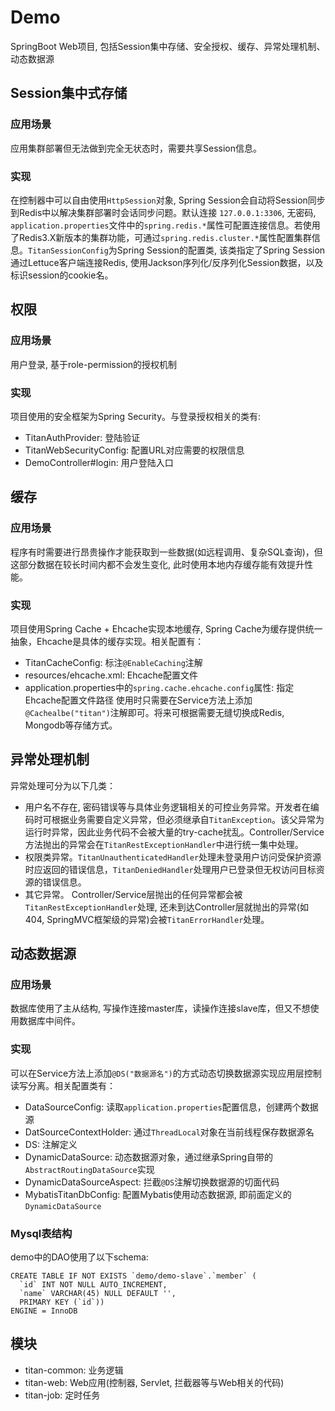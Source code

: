 # Demo
SpringBoot Web项目, 包括Session集中存储、安全授权、缓存、异常处理机制、动态数据源

## Session集中式存储
### 应用场景
应用集群部署但无法做到完全无状态时，需要共享Session信息。

### 实现
在控制器中可以自由使用`HttpSession`对象, Spring Session会自动将Session同步到Redis中以解决集群部署时会话同步问题。默认连接 `127.0.0.1:3306`, 无密码, `application.properties`文件中的`spring.redis.*`属性可配置连接信息。若使用了Redis3.X新版本的集群功能，可通过`spring.redis.cluster.*`属性配置集群信息。`TitanSessionConfig`为Spring Session的配置类, 该类指定了Spring Session通过Lettuce客户端连接Redis, 使用Jackson序列化/反序列化Session数据，以及标识session的cookie名。

## 权限
### 应用场景
用户登录, 基于role-permission的授权机制

### 实现
项目使用的安全框架为Spring Security。与登录授权相关的类有:
- TitanAuthProvider: 登陆验证
- TitanWebSecurityConfig: 配置URL对应需要的权限信息
- DemoController#login: 用户登陆入口

## 缓存
### 应用场景
程序有时需要进行昂贵操作才能获取到一些数据(如远程调用、复杂SQL查询)，但这部分数据在较长时间内都不会发生变化, 此时使用本地内存缓存能有效提升性能。

### 实现
项目使用Spring Cache + Ehcache实现本地缓存, Spring Cache为缓存提供统一抽象，Ehcache是具体的缓存实现。相关配置有：
- TitanCacheConfig: 标注`@EnableCaching`注解
- resources/ehcache.xml: Ehcache配置文件
- application.properties中的`spring.cache.ehcache.config`属性: 指定Ehcache配置文件路径
使用时只需要在Service方法上添加`@Cachealbe("titan")`注解即可。将来可根据需要无缝切换成Redis, Mongodb等存储方式。

## 异常处理机制
异常处理可分为以下几类：
- 用户名不存在, 密码错误等与具体业务逻辑相关的可控业务异常。开发者在编码时可根据业务需要自定义异常，但必须继承自`TitanException`。该父异常为运行时异常，因此业务代码不会被大量的try-cache扰乱。Controller/Service方法抛出的异常会在`TitanRestExceptionHandler`中进行统一集中处理。
- 权限类异常。`TitanUnauthenticatedHandler`处理未登录用户访问受保护资源时应返回的错误信息，`TitanDeniedHandler`处理用户已登录但无权访问目标资源的错误信息。
- 其它异常。 Controller/Service层抛出的任何异常都会被`TitanRestExceptionHandler`处理, 还未到达Controller层就抛出的异常(如404, SpringMVC框架级的异常)会被`TitanErrorHandler`处理。

## 动态数据源
### 应用场景
数据库使用了主从结构, 写操作连接master库，读操作连接slave库，但又不想使用数据库中间件。

### 实现
可以在Service方法上添加`@DS("数据源名")`的方式动态切换数据源实现应用层控制读写分离。相关配置类有：
- DataSourceConfig: 读取`application.properties`配置信息，创建两个数据源
- DatSourceContextHolder: 通过`ThreadLocal`对象在当前线程保存数据源名
- DS: 注解定义
- DynamicDataSource: 动态数据源对象，通过继承Spring自带的`AbstractRoutingDataSource`实现
- DynamicDataSourceAspect: 拦截`@DS`注解切换数据源的切面代码
- MybatisTitanDbConfig: 配置Mybatis使用动态数据源, 即前面定义的`DynamicDataSource`

### Mysql表结构
demo中的DAO使用了以下schema:
```
CREATE TABLE IF NOT EXISTS `demo/demo-slave`.`member` (
  `id` INT NOT NULL AUTO_INCREMENT,
  `name` VARCHAR(45) NULL DEFAULT '',
  PRIMARY KEY (`id`))
ENGINE = InnoDB
```


## 模块
- titan-common: 业务逻辑
- titan-web: Web应用(控制器, Servlet, 拦截器等与Web相关的代码)
- titan-job: 定时任务
